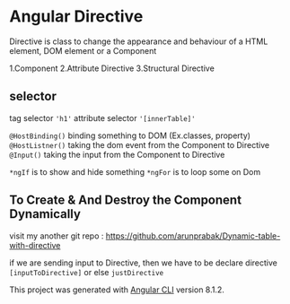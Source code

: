 # Angular Directive

Directive is class to change the appearance and behaviour of a HTML element, DOM element or a Component

1.Component
2.Attribute Directive
3.Structural Directive

## selector

tag selector `'h1'`
attribute selector `'[innerTable]'`

`@HostBinding()` binding something to DOM (Ex.classes, property)
`@HostListner()` taking the dom event from the Component to Directive
`@Input()` taking the input from the Component to Directive


`*ngIf` is to show and hide something
`*ngFor` is to loop some on Dom


## To Create & And Destroy the Component Dynamically 

visit my another git repo : https://github.com/arunprabak/Dynamic-table-with-directive



if we are sending input to Directive, then we have to be declare directive `[inputToDirective]` or else `justDirective`

This project was generated with [Angular CLI](https://github.com/angular/angular-cli) version 8.1.2.

